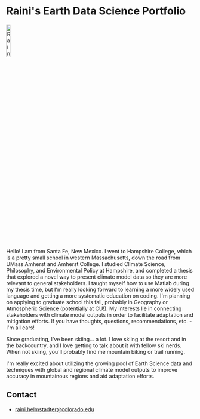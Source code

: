 # Raini's Earth Data Science Portfolio 

<img
  src="img/'Profile_Photo.jpg"
  alt="Raini's profile picture"
  width="15%">

Hello! I am from Santa Fe, New Mexico. I went to Hampshire College, which is a pretty small school in western Massachusetts, down the road from UMass Amherst and Amherst College. I studied Climate Science, Philosophy, and Environmental Policy at Hampshire, and completed a thesis that explored a novel way to present climate model data so they are more relevant to general stakeholders. I taught myself how to use Matlab during my thesis time, but I'm really looking forward to learning a more widely used language and getting a more systematic education on coding. I'm planning on applying to graduate school this fall, probably in Geography or Atmospheric Science (potentially at CU!). My interests lie in connecting stakeholders with climate model outputs in order to facilitate adaptation and mitigation efforts. If you have thoughts, questions, recommendations, etc. - I'm all ears!

Since graduating, I've been skiing... a lot. I love skiing at the resort and in the backcountry, and I love getting to talk about it with fellow ski nerds. When not skiing, you'll probably find me mountain biking or trail running.

I'm really excited about utilizing the growing pool of Earth Science data and techniques with global and regional climate model outputs to improve accuracy in mountainous regions and aid adaptation efforts.


## Contact 
- raini.helmstadter@colorado.edu
